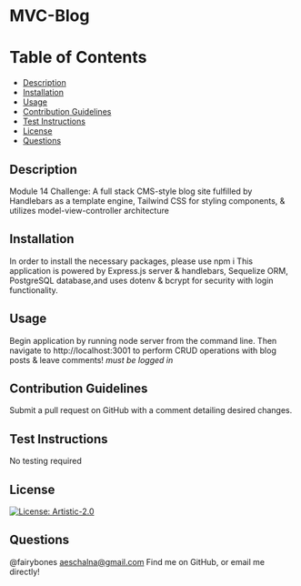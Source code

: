 # MVC-Blog

# Table of Contents
- [Description](#description)
- [Installation](#installation)
- [Usage](#usage)
- [Contribution Guidelines](#contribution-guidelines)
- [Test Instructions](#test-instructions)
- [License](#license)
- [Questions](#questions)


## Description
Module 14 Challenge: A full stack CMS-style blog site fulfilled by Handlebars as a template engine, Tailwind CSS for styling components, & utilizes model-view-controller architecture

## Installation
In order to install the necessary packages, please use npm i
This application is powered by Express.js server & handlebars, Sequelize ORM, PostgreSQL database,and uses dotenv & bcrypt for security with login functionality.

## Usage
Begin application by running node server from the command line. Then navigate to http://localhost:3001 to perform CRUD operations with blog posts & leave comments! *must be logged in*

## Contribution Guidelines
Submit a pull request on GitHub with a comment detailing desired changes.

## Test Instructions
No testing required

## License
[![License: Artistic-2.0](https://img.shields.io/badge/License-Artistic%202.0-0298c3.svg)](https://opensource.org/licenses/Artistic-2.0)

## Questions
@fairybones
aeschalna@gmail.com
Find me on GitHub, or email me directly!
